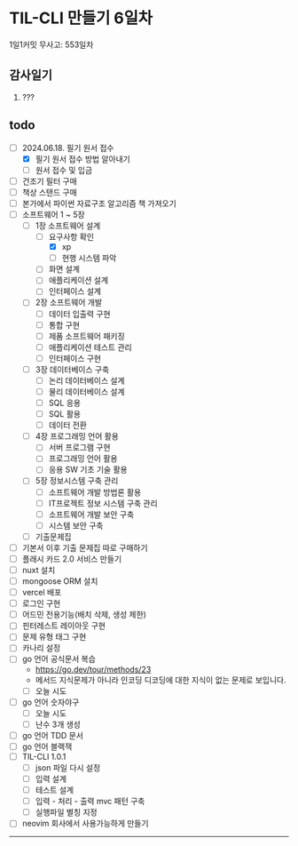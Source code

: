 # TIL-CLI 만들기 6일차

1일1커밋 무사고: 553일차

## 감사일기

1. ???

## todo

- [ ] 2024.06.18. 필기 원서 접수
  - [x] 필기 원서 접수 방법 알아내기
  - [ ] 원서 접수 및 입금
- [ ] 건조기 필터 구매
- [ ] 책상 스탠드 구매
- [ ] 본가에서 파이썬 자료구조 알고리즘 책 가져오기
- [ ] 소프트웨어 1 ~ 5장
  - [ ] 1장 소프트웨어 설계
    - [ ] 요구사항 확인
      - [x] xp
      - [ ] 현행 시스템 파악
    - [ ] 화면 설계
    - [ ] 애플리케이션 설계
    - [ ] 인터페이스 설계
  - [ ] 2장 소프트웨어 개발
    - [ ] 데이터 입출력 구현
    - [ ] 통합 구현
    - [ ] 제품 소프트웨어 패키징
    - [ ] 애플리케이션 테스트 관리
    - [ ] 인터페이스 구현
  - [ ] 3장 데이터베이스 구축
    - [ ] 논리 데이터베이스 설계
    - [ ] 물리 데이터베이스 설계
    - [ ] SQL 응용
    - [ ] SQL 활용
    - [ ] 데이터 전환
  - [ ] 4장 프로그래밍 언어 활용
    - [ ] 서버 프로그램 구현
    - [ ] 프로그래밍 언어 활용
    - [ ] 응용 SW 기초 기술 활용
  - [ ] 5장 정보시스템 구축 관리
    - [ ] 소프트웨어 개발 방법론 활용
    - [ ] IT프로젝트 정보 시스템 구축 관리
    - [ ] 소프트웨어 개발 보안 구축
    - [ ] 시스템 보안 구축
  - [ ] 기출문제집
- [ ] 기본서 이후 기출 문제집 따로 구매하기
- [ ] 플래시 카드 2.0 서비스 만들기
- [ ] nuxt 설치
- [ ] mongoose ORM 설치
- [ ] vercel 배포
- [ ] 로그인 구현
- [ ] 어드민 전용기능(배치 삭제, 생성 제한)
- [ ] 핀터레스트 레이아웃 구현
- [ ] 문제 유형 태그 구현
- [ ] 카나리 설정
- [ ] go 언어 공식문서 복습
  - https://go.dev/tour/methods/23
  - 메서드 지식문제가 아니라 인코딩 디코딩에 대한 지식이 없는 문제로 보입니다.
  - [ ] 오늘 시도
- [ ] go 언어 숫자야구
  - [ ] 오늘 시도
  - [ ] 난수 3개 생성
- [ ] go 언어 TDD 문서
- [ ] go 언어 블랙잭
- [ ] TIL-CLI 1.0.1
  - [ ] json 파일 다시 설정
  - [ ] 입력 설계
  - [ ] 테스트 설계
  - [ ] 입력 - 처리 - 출력 mvc 패턴 구축
  - [ ] 실행파일 별칭 지정
- [ ] neovim 회사에서 사용가능하게 만들기

---


